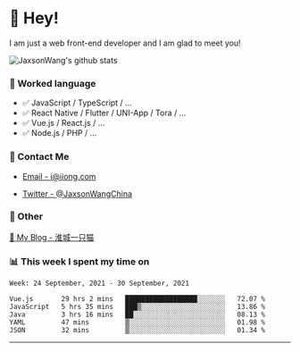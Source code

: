 # 👋 Hey!

I am just a web front-end developer and I am glad to meet you!

![JaxsonWang's github stats](https://github-readme-stats.vercel.app/api?username=JaxsonWang&&show_icons=true&&title_color=1abc9c&&icon_color=1abc9c)


### 📝 Worked language

- ✅ JavaScript / TypeScript / ...
- ✅ React Native / Flutter / UNI-App / Tora / ...
- ✅ Vue.js / React.js / ...
- ✅ Node.js / PHP / ...

### 📮 Contact Me

- [Email - i@iiong.com](mailto:i@iiong.com)

- [Twitter - @JaxsonWangChina](https://twitter.com/JaxsonWangChina)

### 🤪 Other

[📌 My Blog - 淮城一只猫](https://iiong.com)

### 📊 This week I spent my time on

<!--START_SECTION:waka-->
```text
Week: 24 September, 2021 - 30 September, 2021

Vue.js       29 hrs 2 mins   ██████████████████░░░░░░░   72.07 % 
JavaScript   5 hrs 35 mins   ███▒░░░░░░░░░░░░░░░░░░░░░   13.86 % 
Java         3 hrs 16 mins   ██░░░░░░░░░░░░░░░░░░░░░░░   08.13 % 
YAML         47 mins         ▒░░░░░░░░░░░░░░░░░░░░░░░░   01.98 % 
JSON         32 mins         ▒░░░░░░░░░░░░░░░░░░░░░░░░   01.34 % 
```
<!--END_SECTION:waka-->

---
